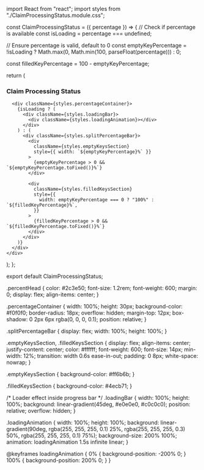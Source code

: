 import React from "react";
import styles from "./ClaimProcessingStatus.module.css";

const ClaimProcessingStatus = ({ percentage }) => {
  // Check if percentage is available
  const isLoading = percentage === undefined;

  // Ensure percentage is valid, default to 0
  const emptyKeyPercentage = !isLoading
    ? Math.max(0, Math.min(100, parseFloat(percentage)))
    : 0;

  const filledKeyPercentage = 100 - emptyKeyPercentage;

  return (
    <div>
      <h3 className={styles.percentHead}>Claim Processing Status</h3>

      <div className={styles.percentageContainer}>
        {isLoading ? (
          <div className={styles.loadingBar}>
            <div className={styles.loadingAnimation}></div>
          </div>
        ) : (
          <div className={styles.splitPercentageBar}>
            <div
              className={styles.emptyKeysSection}
              style={{ width: `${emptyKeyPercentage}%` }}
            >
              {emptyKeyPercentage > 0 && `${emptyKeyPercentage.toFixed()}%`}
            </div>

            <div
              className={styles.filledKeysSection}
              style={{
                width: emptyKeyPercentage === 0 ? "100%" : `${filledKeyPercentage}%`,
              }}
            >
              {filledKeyPercentage > 0 && `${filledKeyPercentage.toFixed()}%`}
            </div>
          </div>
        )}
      </div>
    </div>
  );
};

export default ClaimProcessingStatus;



.percentHead {
  color: #2c3e50;
  font-size: 1.2rem;
  font-weight: 600;
  margin: 0;
  display: flex;
  align-items: center;
}

.percentageContainer {
  width: 100%;
  height: 30px;
  background-color: #f0f0f0;
  border-radius: 18px;
  overflow: hidden;
  margin-top: 12px;
  box-shadow: 0 2px 6px rgba(0, 0, 0, 0.1);
  position: relative;
}

.splitPercentageBar {
  display: flex;
  width: 100%;
  height: 100%;
}

.emptyKeysSection,
.filledKeysSection {
  display: flex;
  align-items: center;
  justify-content: center;
  color: #ffffff;
  font-weight: 600;
  font-size: 14px;
  min-width: 12%;
  transition: width 0.6s ease-in-out;
  padding: 0 8px;
  white-space: nowrap;
}

.emptyKeysSection {
  background-color: #ff6b6b;
}

.filledKeysSection {
  background-color: #4ecb71;
}

/* Loader effect inside progress bar */
.loadingBar {
  width: 100%;
  height: 100%;
  background: linear-gradient(45deg, #e0e0e0, #c0c0c0);
  position: relative;
  overflow: hidden;
}

.loadingAnimation {
  width: 100%;
  height: 100%;
  background: linear-gradient(90deg, rgba(255, 255, 255, 0.1) 25%, rgba(255, 255, 255, 0.3) 50%, rgba(255, 255, 255, 0.1) 75%);
  background-size: 200% 100%;
  animation: loadingAnimation 1.5s infinite linear;
}

@keyframes loadingAnimation {
  0% { background-position: -200% 0; }
  100% { background-position: 200% 0; }
}
